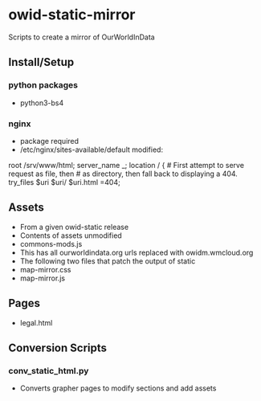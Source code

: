 # owid-static-mirror
Scripts to create a mirror of OurWorldInData

## Install/Setup

### python packages
- python3-bs4

### nginx
- package required
- /etc/nginx/sites-available/default modified:

root /srv/www/html;
server_name _;
location / {
    # First attempt to serve request as file, then
    # as directory, then fall back to displaying a 404.
    try_files $uri $uri/ $uri.html =404;

## Assets
- From a given owid-static release
- Contents of assets unmodified
- commons-mods.js
- This has all ourworldindata.org urls replaced with owidm.wmcloud.org
- The following two files that patch the output of static
- map-mirror.css
- map-mirror.js

## Pages
- legal.html

## Conversion Scripts

### conv_static_html.py
- Converts grapher pages to modify sections and add assets
